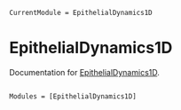 ```@meta
CurrentModule = EpithelialDynamics1D
```

# EpithelialDynamics1D

Documentation for [EpithelialDynamics1D](https://github.com/DanielVandH/EpithelialDynamics1D.jl).

```@index
```

```@autodocs
Modules = [EpithelialDynamics1D]
```
